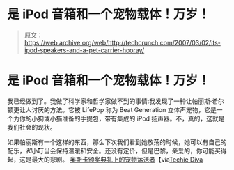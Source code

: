 # 是 iPod 音箱和一个宠物载体！万岁！

> 原文：<https://web.archive.org/web/http://techcrunch.com/2007/03/02/its-ipod-speakers-and-a-pet-carrier-hooray/>

# 是 iPod 音箱和一个宠物载体！万岁！

我已经做到了。我做了科学家和哲学家做不到的事情:我发现了一种让帕丽斯·希尔顿更让人讨厌的方法。它被 LifePop 称为 Beat Generation 立体声宠物，它是一个为你的小狗或小猫准备的手提包，带有集成的 iPod 扬声器。不，真的，这就是我们社会的现状。

如果帕丽斯有一个这样的东西，那么下次我们看到她放荡的时候，她可以有自己的配乐，*和*小叮当会保持温暖和安全。还没有定价，但是巴黎，亲爱的，你可能买得起，这是最大的悲剧。
 [奥斯卡颁奖典礼上的宠物运送者](https://web.archive.org/web/20130628165532/http://www.lifepod.net/news/awards_pet.html)【via[Techie Diva](https://web.archive.org/web/20130628165532/http://www.techiediva.com/weblog/2007/02/pet_carrier_ipo.html)